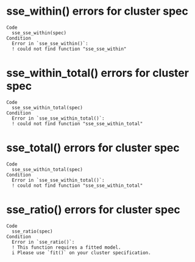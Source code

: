 # sse_within() errors for cluster spec

    Code
      sse_sse_within(spec)
    Condition
      Error in `sse_sse_within()`:
      ! could not find function "sse_sse_within"

# sse_within_total() errors for cluster spec

    Code
      sse_sse_within_total(spec)
    Condition
      Error in `sse_sse_within_total()`:
      ! could not find function "sse_sse_within_total"

# sse_total() errors for cluster spec

    Code
      sse_sse_within_total(spec)
    Condition
      Error in `sse_sse_within_total()`:
      ! could not find function "sse_sse_within_total"

# sse_ratio() errors for cluster spec

    Code
      sse_ratio(spec)
    Condition
      Error in `sse_ratio()`:
      ! This function requires a fitted model.
      i Please use `fit()` on your cluster specification.

